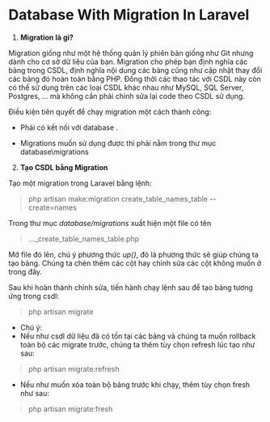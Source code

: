 # Database With Migration In Laravel

1.  **Migration là gì?**

Migration giống như một hệ thống quản lý phiên bản giống như Git nhưng
dành cho cơ sở dữ liệu của bạn. Migration cho phép bạn định nghĩa các
bảng trong CSDL, định nghĩa nội dung các bảng cũng như cập nhật thay đổi
các bảng đó hoàn toàn bằng PHP. Đồng thời các thao tác với CSDL này còn
có thể sử dụng trên các loại CSDL khác nhau như MySQL, SQL Server,
Postgres, \... mà không cần phải chỉnh sửa lại code theo CSDL sử dụng.

Điều kiện tiên quyết để chạy migration một cách thành công:

-   Phải có kết nối với database .

-   Migrations muốn sử dụng được thì phải nằm trong thư mục
    database\\migrations

2.  **Tạo CSDL bằng Migration**

Tạo một migration trong Laravel bằng lệnh:

> php artisan make:migration create\_table\_names\_table \--create=names

Trong thư mục _database/migrations_ xuất hiện một file có tên
> \...\_create\_table\_names\_table.php

Mở file đó lên, chú ý phương thức _up()_, đó là phương thức sẽ giúp chúng
ta tạo bảng. Chúng ta chèn thêm các cột hay chỉnh sửa các cột không muốn
ở trong đây.

Sau khi hoàn thành chỉnh sửa, tiến hành chạy lệnh sau để tạo bảng tương
ứng trong csdl: 
> php artisan migrate

-   Chú ý: 
   - Nếu như csdl dữ liệu đã có tồn tại các bảng và chúng ta muốn
    rollback toàn bộ các migrate trước, chúng ta thêm tùy chọn
    refresh lúc tạo như sau: 
   > php artisan migrate:refresh
  
   - Nếu như muốn xóa toàn bộ bảng trước khi chạy, thêm tùy chọn fresh như sau:
   > php artisan migrate:fresh